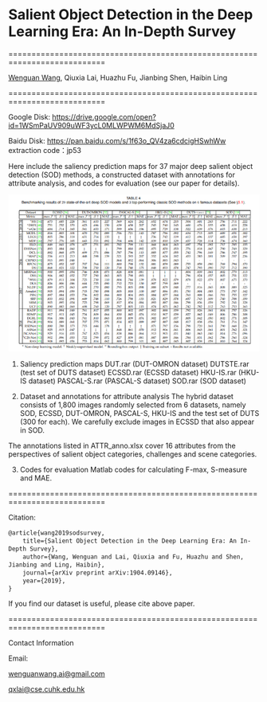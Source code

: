 

# Salient Object Detection in the Deep Learning Era: An In-Depth Survey

===========================================================================

[Wenguan Wang](https://sites.google.com/site/wenguanwangwwg/), Qiuxia Lai, Huazhu Fu, Jianbing Shen, Haibin Ling

===========================================================================

Google Disk: https://drive.google.com/open?id=1WSmPaUV909uWF3ycL0MLWPWM6MdSjaJ0

Baidu Disk: https://pan.baidu.com/s/1f63o_QV4za6cdcigHSwhWw extraction code：jp53

Here include the saliency prediction maps for 37 major deep salient object detection (SOD) methods, a constructed dataset with annotations for attribute analysis, and codes for evaluation (see our paper for details). 

<img src="results.png" width="800px"/>

1. Saliency prediction maps
  DUT.rar (DUT-OMRON dataset)
  DUTSTE.rar (test set of DUTS dataset)
  ECSSD.rar (ECSSD dataset)
  HKU-IS.rar (HKU-IS dataset)
  PASCAL-S.rar (PASCAL-S dataset)
  SOD.rar (SOD dataset)
    
2. Dataset and annotations for attribute analysis
  The hybrid dataset consists of 1,800 images randomly selected from 6 datasets, namely SOD, ECSSD, DUT-OMRON, PASCAL-S, HKU-IS and  the  test  set  of  DUTS (300  for  each). We carefully exclude images in ECSSD that also appear in SOD.
  
  The annotations listed in ATTR_anno.xlsx cover 16 attributes from the perspectives of salient object categories, challenges and scene categories. 
  
3. Codes for evaluation
  Matlab codes for calculating F-max, S-measure and MAE.  
  
  

===========================================================================

Citation:

	@article{wang2019sodsurvey,
  		title={Salient Object Detection in the Deep Learning Era: An In-Depth Survey},
  		author={Wang, Wenguan and Lai, Qiuxia and Fu, Huazhu and Shen, Jianbing and Ling, Haibin},
  		journal={arXiv preprint arXiv:1904.09146},
  		year={2019},
	}
	
If you find our dataset is useful, please cite above paper.

===========================================================================

Contact Information

Email:

wenguanwang.ai@gmail.com

qxlai@cse.cuhk.edu.hk
